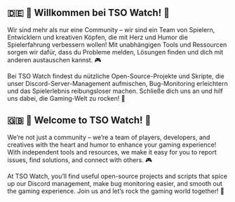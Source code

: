## 🇩🇪 🌟 Willkommen bei TSO Watch! 🌟
Wir sind mehr als nur eine Community – wir sind ein Team von Spielern, Entwicklern und kreativen Köpfen, die mit Herz und Humor die Spielerfahrung verbessern wollen! Mit unabhängigen Tools und Ressourcen sorgen wir dafür, dass du Probleme melden, Lösungen finden und dich mit anderen austauschen kannst. 🎮

Bei TSO Watch findest du nützliche Open-Source-Projekte und Skripte, die unser Discord-Server-Management aufmischen, Bug-Monitoring erleichtern und das Spielerlebnis reibungsloser machen. Schließe dich uns an und hilf uns dabei, die Gaming-Welt zu rocken! 🤘

## 🇬🇧 🌟 Welcome to TSO Watch! 🌟
We’re not just a community – we’re a team of players, developers, and creatives with the heart and humor to enhance your gaming experience! With independent tools and resources, we make it easy for you to report issues, find solutions, and connect with others. 🎮

At TSO Watch, you’ll find useful open-source projects and scripts that spice up our Discord management, make bug monitoring easier, and smooth out the gaming experience. Join us and let’s rock the gaming world together! 🤘
